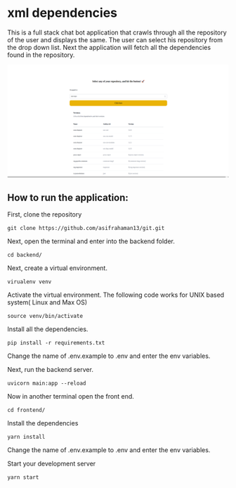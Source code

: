 # xml dependencies

This is a full stack chat bot application that crawls through all the repository of the user and displays the same. The user can select his repository from the drop down list. Next the application will fetch all the dependencies found in the repository. 


![alt text](<Screenshot from 2024-02-15 23-13-59.png>)

## How to run the application:

First, clone the repository

```
git clone https://github.com/asifrahaman13/git.git
```
Next, open the terminal and enter into the backend folder. 

```
cd backend/
```
Next, create a virtual environment. 

```
virualenv venv
```

Activate the  virtual environment. The following code works for UNIX based system( Linux and Max OS)

```
source venv/bin/activate
```

Install all the dependencies.

```
pip install -r requirements.txt
```

Change the name of .env.example to .env and enter the env variables.

Next, run the backend server.

```
uvicorn main:app --reload
```
Now in another terminal open the front end.

```
cd frontend/
```

Install the dependencies

```
yarn install
```
Change the name of .env.example to .env and enter the env variables.

Start your development server

```
yarn start
```

